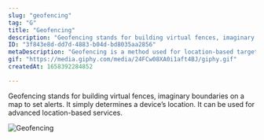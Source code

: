 ```yaml
---
slug: "geofencing"
tag: "G"
title: "Geofencing"
description: "Geofencing stands for building virtual fences, imaginary boundaries on a map to set alerts. It simply determines a device’s location. It can be used for advanced location-based services. "
ID: "3f843e8d-dd7d-4883-b04d-bd8035aa2856"
metaDescription: "Geofencing is a method used for location-based targeting. "
gif: "https://media.giphy.com/media/24FCw08XA0i1aft4BJ/giphy.gif"
createdAt: 1658392284852

---
```

Geofencing stands for building virtual fences, imaginary boundaries on a map to set alerts. It simply determines a device’s location. It can be used for advanced location-based services. 

![Geofencing](https://media.giphy.com/media/24FCw08XA0i1aft4BJ/giphy.gif)